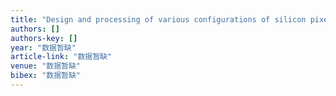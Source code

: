 ```yaml
---
title: "Design and processing of various configurations of silicon pixel detectors for high irradiation tolerance up to 6/spl times/10/sup 14/n/cm/sup 2/in LHC application"
authors: []
authors-key: []
year: "数据暂缺"
article-link: "数据暂缺"
venue: "数据暂缺"
bibex: "数据暂缺"
---
```

